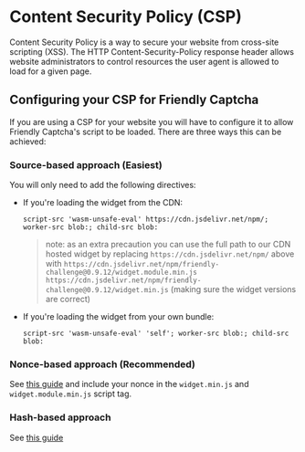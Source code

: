 # Content Security Policy (CSP)

Content Security Policy is a way to secure your website from cross-site scripting (XSS). The HTTP Content-Security-Policy response header allows website administrators to control resources the user agent is allowed to load for a given page.

## Configuring your CSP for Friendly Captcha
If you are using a CSP for your website you will have to configure it to allow Friendly Captcha's script to be loaded. There are three ways this can be achieved:

### Source-based approach (Easiest)
You will only need to add the following directives:

- If you're loading the widget from the CDN:

    `script-src 'wasm-unsafe-eval' https://cdn.jsdelivr.net/npm/; worker-src blob:; child-src blob:`

    > note: as an extra precaution you can use the full path to our CDN hosted widget by replacing `https://cdn.jsdelivr.net/npm/` above with `https://cdn.jsdelivr.net/npm/friendly-challenge@0.9.12/widget.module.min.js https://cdn.jsdelivr.net/npm/friendly-challenge@0.9.12/widget.min.js` (making sure the widget versions are correct)
- If you're loading the widget from your own bundle: 

    `script-src 'wasm-unsafe-eval' 'self'; worker-src blob:; child-src blob:`   

### Nonce-based approach (Recommended)

See [this guide](https://content-security-policy.com/nonce/) and include your nonce in the `widget.min.js` and `widget.module.min.js` script tag.

###  Hash-based approach

See [this guide](https://content-security-policy.com/hash/)